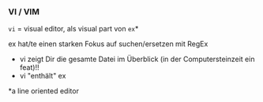 ### VI / VIM

`vi` = visual editor, als visual part von `ex`*

ex hat/te einen starken Fokus auf suchen/ersetzen mit RegEx

- vi zeigt Dir die gesamte Datei im Überblick (in der Computersteinzeit ein feat)!!
- vi "enthält" ex



*a line oriented editor <!-- .element class="ta-right" -->